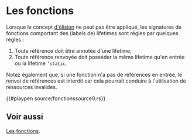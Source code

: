 # Les fonctions

Lorsque le concept [d'élision][elision] ne peut pas être appliqué, les signatures de fonctions comportant des (labels de) lifetimes sont régies par quelques règles :

1. Toute référence doit être annotée d'une lifetime;
2. Toute référence renvoyée doit posséder la même lifetime qu'en entrée ou la lifetime `‘static`.

Notez également que, si une fonction n'a pas de références en entrée, le renvoi de références est interdit car cela pourrait conduire à l'utilisation de ressources invalides.

{{#playpen source/fonctionssource0.rs}}

## Voir aussi

[Les fonctions][fonctions].

[elision]: ../chapitre13/elision.html
[fonctions]: ../chapitre8/fonctions.html
